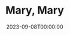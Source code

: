 ---
title: Mary, Mary
date: 2023-09-08T00:00:00
opening_date: 1965-09-24
closing_date: 1965-10-02
layout: productions
program:
Theatre: Theatre Jacksonville
Venue: Little Theatre
cast:
- Bob McKellaway: Tom Nehl
- Tiffany Richards: Lois Stewart
- Oscar Nelson: Ed Heist, Jr.
- Dirk Winston: Jack Hanley
- Mary McKellaway: Sabina Meyer
crew:
- Director: George Ballis
- Production Designer: Larry Riddle
- Stage Manager: Carolyn Lieder
- Lighting:
  - Frank Berman
  - A. Ira Fink
- Costumes: Mrs. Harold L. Nearhoof
- Properties:
  - Gladys Dale
  - Esther Barnes
  - Beverly Fink
  - Joanna Coburn
  - Ellen Black
- Set Crew:
  - A. Ira Fink
  - Frank Berman
  - Charlyne Eshleman
  - Pat Cundiff
  - Gladys Dale
  - Beverly Fink
  - Dale Shuck
---